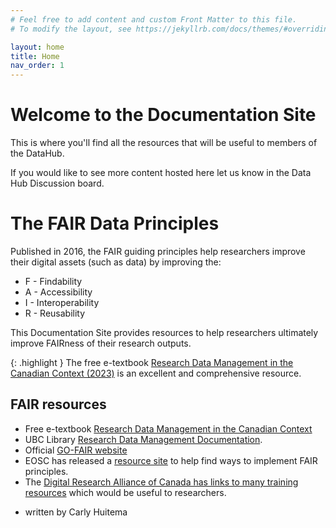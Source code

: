 ```yaml
---
# Feel free to add content and custom Front Matter to this file.
# To modify the layout, see https://jekyllrb.com/docs/themes/#overriding-theme-defaults

layout: home
title: Home
nav_order: 1
---
```

# Welcome to the Documentation Site

This is where you'll find all the resources that will be useful to members of the DataHub. 

If you would like to see more content hosted here let us know in the Data Hub Discussion board.

# The FAIR Data Principles

Published in 2016, the FAIR guiding principles help researchers improve their digital assets (such as data) by improving the:
* F - Findability
* A - Accessibility
* I - Interoperability
* R - Reusability

This Documentation Site provides resources to help researchers ultimately improve FAIRness of their research outputs.

{: .highlight }
The free e-textbook [Research Data Management in the Canadian Context (2023)](https://ecampusontario.pressbooks.pub/canadardm/) is an excellent and comprehensive resource. 


## FAIR resources
* Free e-textbook [Research Data Management in the Canadian Context](https://ecampusontario.pressbooks.pub/canadardm/)
* UBC Library [Research Data Management Documentation](https://ubc-library-rc.github.io/rdm/).
* Official [GO-FAIR website](https://www.go-fair.org/fair-principles/)
* EOSC has released a [resource site](https://catalogue.fair-impact.eu/resources) to help find ways to implement FAIR principles.
* The [Digital Research Alliance of Canada has links to many training resources](https://alliancecan.ca/en/services/research-data-management/learning-and-training/training-resources) which would be useful to researchers.

- written by Carly Huitema

